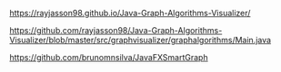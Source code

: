 https://rayjasson98.github.io/Java-Graph-Algorithms-Visualizer/

https://github.com/rayjasson98/Java-Graph-Algorithms-Visualizer/blob/master/src/graphvisualizer/graphalgorithms/Main.java

https://github.com/brunomnsilva/JavaFXSmartGraph